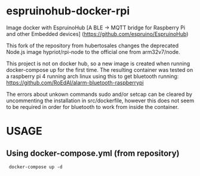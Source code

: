 # espruinohub-docker-rpi
Image docker with EspruinoHub  [A BLE -> MQTT bridge for Raspberry Pi and other Embedded devices] (https://github.com/espruino/EspruinoHub)

This fork of the repository from hubertosales changes the deprecated Node.js image hypriot/rpi-node to the official one from arm32v7/node.  

This project is not on docker hub, so a new image is created when running docker-compose up for the first time.
The resulting container was tested on a raspberry pi 4 running arch linux using this to get bluetooth running:  
https://github.com/RoEdAl/alarm-bluetooth-raspberrypi

The errors about unkown commands sudo and/or setcap can be cleared by uncommenting the installation in src/dockerfile, 
however this does not seem to be required in order for bluetooth to work from inside the container.

# USAGE 

## Using docker-compose.yml (from repository)
``` 
 docker-compose up -d
```
